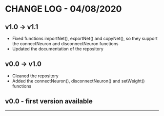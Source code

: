# CHANGE LOG - 04/08/2020

## v1.0 -> v1.1

* Fixed functions importNet(), exportNet() and copyNet(), so they support the connectNeuron and disconnectNeuron functions
* Updated the documentation of the repository

## v0.0 -> v1.0

* Cleaned the repository 
* Added the connectNeuron(), disconnectNeuron() and setWeight() functions

## v0.0 - first version available

------------------------------------
